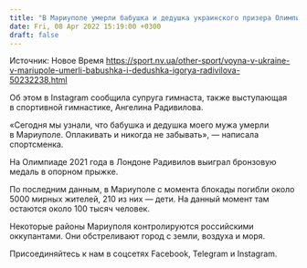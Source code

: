 ```yaml
---
title: "В Мариуполе умерли бабушка и дедушка украинского призера Олимпиады"
date: Fri, 08 Apr 2022 15:19:00 +0300
draft: false
---
```

Источник: Новое Время https://sport.nv.ua/other-sport/voyna-v-ukraine-v-mariupole-umerli-babushka-i-dedushka-igorya-radivilova-50232238.html


Об этом в Instagram сообщила супруга гимнаста, также выступающая в спортивной гимнастике, Ангелина Радивилова.

«Сегодня мы узнали, что бабушка и дедушка моего мужа умерли в Мариуполе. Оплакивать и никогда не забывать», — написала спортсменка.

 На Олимпиаде 2021 года в Лондоне Радивилов выиграл бронзовую медаль в опорном прыжке.

По последним данным, в Мариуполе с момента блокады погибли около 5000 мирных жителей, 210 из них — дети. На данный момент там остаются около 100 тысяч человек.

Некоторые районы Мариуполя контролируются российскими оккупантами. Они обстреливают город с земли, воздуха и моря.

Присоединяйтесь к нам в соцсетях Facebook, Telegram и Instagram.
